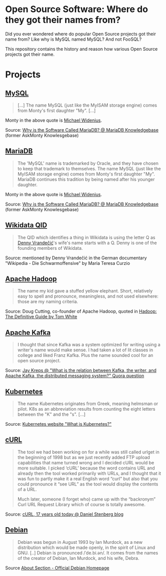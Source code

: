 # Open Source Software: Where do they got their names from?

Did you ever wondered where do popular Open Source projects got their name from?
Like why is MySQL named MySQL? And not FooSQL?

This repository contains the history and reason how various Open Source projects got their name.

# Projects

## [MySQL](https://www.mysql.com/)

> [...] The name MySQL (just like the MyISAM storage engine) comes from Monty's first daughter "My". [...]

Monty in the above quote is [Michael Widenius](https://en.wikipedia.org/wiki/Michael_Widenius).

Source: [Why is the Software Called MariaDB? @ MariaDB Knowledgebase](https://mariadb.com/kb/en/why-is-the-software-called-mariadb/) (former AskMonty Knowlesgebase)

## [MariaDB](https://mariadb.org/)

> The 'MySQL' name is trademarked by Oracle, and they have chosen to keep that trademark to themselves. The name MySQL (just like the MyISAM storage engine) comes from Monty's first daughter "My". MariaDB continues this tradition by being named after his younger daughter.

Monty in the above quote is [Michael Widenius](https://en.wikipedia.org/wiki/Michael_Widenius).

Source: [Why is the Software Called MariaDB? @ MariaDB Knowledgebase](https://mariadb.com/kb/en/why-is-the-software-called-mariadb/) (former AskMonty Knowlesgebase)

## [Wikidata QID](https://www.wikidata.org)

> The QID which identifies a thing in Wikidata is using the letter Q as [Denny Vrandečić](https://en.wikipedia.org/wiki/Denny_Vrande%C4%8Di%C4%87)'s wife's name starts with a Q. Denny is one of the founding members of Wikidata.

Source: mentioned by Denny Vrandečić in the German documentary "Wikipedia - Die Schwarmoffensive" by Maria Teresa Curzio

## [Apache Hadoop](https://hadoop.apache.org/)

> The name my kid gave a stuffed yellow elephant. Short, relatively easy to spell and pronounce, meaningless, and not used elsewhere: those are my naming criteria.

Source: Doug Cutting, co-founder of Apache Hadoop, quoted in [Hadoop: The Definitive Guide by Tom White](https://www.oreilly.com/library/view/hadoop-the-definitive/9780596521974/)

## [Apache Kafka](https://kafka.apache.org/)

> I thought that since Kafka was a system optimized for writing using a writer's name would make sense. I had taken a lot of lit classes in college and liked Franz Kafka. Plus the name sounded cool for an open source project.

Source: [Jay Kreps @ "What is the relation between Kafka, the writer, and Apache Kafka, the distributed messaging system?" Quora question](https://www.quora.com/What-is-the-relation-between-Kafka-the-writer-and-Apache-Kafka-the-distributed-messaging-system/answer/Jay-Kreps)

## [Kubernetes](https://kubernetes.io/)

> The name Kubernetes originates from Greek, meaning helmsman or pilot. K8s as an abbreviation results from counting the eight letters between the "K" and the "s". [...]

Source: [Kubernetes website "What is Kubernetes?"](https://github.com/kubernetes/website/blob/f7688691e10716d66ac3fdd9c87a825c5065e109/content/en/docs/concepts/overview/what-is-kubernetes.md)

## [cURL](https://curl.se/)

> The tool we had been working on for a while was still called urlget in the beginning of 1998 but as we just recently added FTP upload capabilities that name turned wrong and I decided cURL would be more suitable. I picked ‘cURL’ because the word contains URL and already then the tool worked primarily with URLs, and I thought that it was fun to partly make it a real English word “curl” but also that you could pronounce it “see URL” as the tool would display the contents of a URL.
>
> Much later, someone (I forget who) came up with the “backronym” Curl URL Request Library which of course is totally awesome.

Source: [cURL, 17 years old today @ Daniel Stenberg blog](https://daniel.haxx.se/blog/2015/03/20/curl-17-years-old-today/)

## [Debian](https://www.debian.org/)

> Debian was begun in August 1993 by Ian Murdock, as a new distribution which would be made openly, in the spirit of Linux and GNU. [..]
> Debian is pronounced /ˈde.bi.ən/. It comes from the names of the creator of Debian, Ian Murdock, and his wife, Debra.

Source [About Section - Official Debian Homepage](https://www.debian.org/intro/about)
